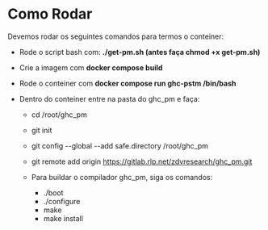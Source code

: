 # Como Rodar 

Devemos rodar os seguintes comandos para termos o conteiner:

* Rode o script bash com: **./get-pm.sh (antes faça chmod +x get-pm.sh)**

* Crie a imagem com **docker compose build**

* Rode o conteiner com **docker compose run ghc-pstm /bin/bash**

* Dentro do conteiner entre na pasta do ghc_pm e faça: 
    
    * cd /root/ghc_pm
    
    * git init
    
    * git config --global --add safe.directory /root/ghc_pm

    * git remote add origin https://gitlab.rlp.net/zdvresearch/ghc_pm.git
    
    * Para buildar o compilador ghc_pm, siga os comandos:
        *   ./boot
        *   ./configure
        *   make
        *   make install
